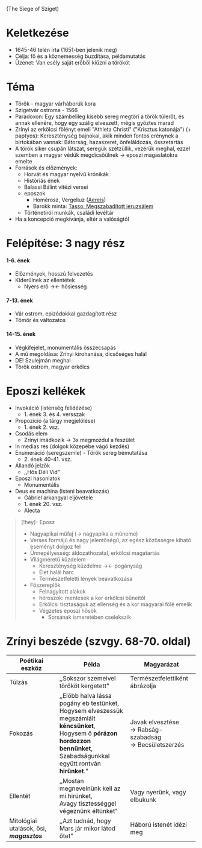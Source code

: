 (The Siege of Sziget)

# Keletkezése

- 1645-46 telén írta (1651-ben jelenik meg)
- Célja: fő és a köznemesség buzdítása, példamutatás
- Üzenet: Van esély saját erőből kiűzni a törököt

# Téma

- Török - magyar várháborúk kora
- Szigetvár ostroma - 1566
- Paradoxon: Egy számbelileg kisebb sereg megtöri a török túlerőt, és annak ellenére, hogy egy szálig elveszett, mégis győztes marad
- Zrínyi az erkölcsi fölényt emeli "Athleta Christi" ("Krisztus katonája") (+ paptyos):
		Kereszténység bajnokai, akik minden fontos erénynek a birtokában vannak: Bátorság, hazaszeret, önfeláldozás, összetartás
- A török siker csupán látszat, seregük szétzüllik, vezérük meghal, ezzel szemben a magyar védük megdicsőülnek → eposzi magaslatokra emelte
- Források és előzmények:
	- Horvát és magyar nyelvű krónikák
	- Históriás ének
	- Balassi Bálint vitézi versei
	- eposzok
		- Homérosz, Vergeliuz ([Aereis](https://hu.wikipedia.org/wiki/Aeneis))
		- Barokk minta: [Tasso: Megszabadított jeruzsálem](https://hu.wikipedia.org/wiki/A_megszabad%C3%ADtott_Jeruzs%C3%A1lem)
	- Történetírói munkák, családi levéltár
- Ha a koncepció megkívánja, eltér a valóságtól

# Felépítése: 3 nagy rész
#### 1-6. ének
- Előzmények, hosszú felvezetés
- Kiderülnek az ellentétek
	- Nyers erő →← hősiesség
#### 7-13. ének
- Vár ostrom, epizódokkal gazdagított rész
- Tömör és változatos
#### 14-15. ének
- Végkifejelet, monumentális összecsapás
- A mű megoldása: Zrínyi kirohanása, dicsőséges halál
- DE! Szulejmán meghal
- Török ostrom, magyar erkölcs

# Eposzi kellékek

- Invokáció (istenség felidézése)
	- 1\. ének 3. és 4. versszak
- Propozíció (a tárgy megjelölése)
	- 1\. ének 2. vsz.
- Csodás elem
	- Zrínyi imádkozik → 3x megmozdul a feszület
- In medias res (dolgok közepébe vágó kezdés)
- Enumeráció (seregszemle) - Török sereg bemutatása
	- 2\. ének 40-41. vsz.
- Állandó jelzők
	- ,,Hős Déli Vid"
- Eposzi hasonlatok
	- Monumentális
- Deus ex machina (Isteni beavatkozás)
	- Gábriel arkangyal eljövetele
	- 1\. ének 20. vsz.
	- Alecta

> [!hey]- Eposz
> - Nagyapikai műfaj (→ nagyapika a műneme)
> - Verses formájú és nagy jelentőségű, az egész közösségre kiható eseményt dolgoz fel
> - Ünnepélyesség: áldozathozatal, erkölcsi magatartás
> - Világméretű küzdelem
> 	- Kereszténység küzdelme →← pogányság
> 	- Élet halál harc
> 	- Természetfeletti lények beavatkozása
> - Főszereplők
> 	- Felnagyított alakok
> 	- héroszok: mentesek a kor erkölcsi bűneitől
> 	- Erkölcsi tisztaságuk az ellenség és a kor magyarai fölé emelik
> 	- Végzetes eposzi hősök
> 		- Sorsának ismeretében cselekszik

# Zrínyi beszéde (szvgy. 68-70. oldal)

| **Poétikai eszköz**                       | **Példa**                                                                                                                                                                                        | **Magyarázat**                                              |
| ----------------------------------------- | ------------------------------------------------------------------------------------------------------------------------------------------------------------------------------------------------ | ----------------------------------------------------------- |
| Túlzás                                    | ,,Sokszor szemeivel törököt kergetett"                                                                                                                                                           | Természetfelettiként ábrázolja                              |
| Fokozás                                   | ,,Előbb halva lássa pogány eb testünket,  <br>Hogysem elveszessük megszámlált __kéncsünket__,  <br>Hogysem ő __pórázon hordozzon bennünket__,  <br>Szabadságunkkal együtt rontván __hirünket__." | Javak elvesztése<br>→ Rabság-szabadság<br>→ Becsületszerzés |
| Ellentét                                  | ,,Mostan megnevelnünk kell az mi hirünket,  <br>Avagy tisztességgel végeznünk éltünket"                                                                                                          | Vagy nyerünk, vagy elbukunk                                 |
| Mítológiai utalások, ősi, ***magasztos*** | ,,Azt tudnád, hogy Mars jár mikor látod őtet"                                                                                                                                                    | Háború istenét idézi meg                                    |
